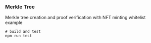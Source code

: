 ### Merkle Tree
Merkle tree creation and proof verification with NFT minting whitelist example

```
# build and test
npm run test
```
